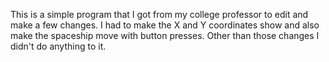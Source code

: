 This is a simple program that I got from my college professor to edit and make a few changes. I had to make the X and Y coordinates show and also make the spaceship move with button presses. Other than those changes I didn't do anything to it.